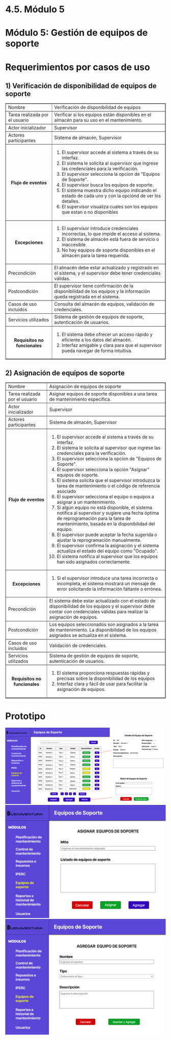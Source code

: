 # 4.5. Módulo 5

# Módulo 5: Gestión de equipos de soporte

# Requerimientos por casos de uso

##  1) Verificación de disponibilidad de equipos de soporte

<table border="1">
	<tbody>
		<tr>
			<td>Nombre</td>
			<td colspan="2">Verificación de disponibilidad de equipos</td>
		</tr>
		<tr>
			<td>Tarea realizada por el usuario</td>
			<td colspan="2">Verificar si los equipos están disponibles en el almacén para su uso en el mantenimiento.</td>
		</tr>
		<tr>
			<td>Actor inicializador</td>
			<td colspan="2">Supervisor</td>
		</tr>
		<tr>
			<td>Actores participantes</td>
			<td colspan="2">Sistema de almacén, Supervisor</td>
		</tr>
		<tr>
            <th>Flujo de eventos</th>
            <td>
            <ol>
                <li>El supervisor accede al sistema a través de su interfaz.</li>
                <li>El sistema le solicita al supervisor que ingrese las credenciales para la verificación.</li>
                <li>El supervisor selecciona la opcion de "Equipos de Soporte".</li>
                <li>El supervisor busca los equipos de soporte.</li>
                <li>El sistema muestra dicho equipo indicando el estado de cada uno y con la opciónd de ver los detalles.</li>
				<li>El supervisor visualiza cuales son los equipos que estan o no disponibles</li>
            </ol>
            </td>
        </tr>
        <tr>
			<th>Excepciones</th>
			<td>
            <ol>
                <li>El supervisor introduce credenciales incorrectas, lo que impide el acceso al sistema.</li>
                <li>El sistema de almacén está fuera de servicio o inaccesible.</li>
                <li>No hay equipos de soporte disponibles en el almacén para la tarea requerida.</li>
            </ol>
            </td>
		</tr>
		<tr>
			<td>Precondición</td>
			<td colspan="2">El almacén debe estar actualizado y registrado en el sistema, y el supervisor debe tener credenciales válidas.</td>
		</tr>
		<tr>
			<td>Postcondición</td>
			<td colspan="2">El supervisor tiene confirmación de la disponibilidad de los equipos y la información queda registrada en el sistema.</td>
		</tr>
		<tr>
			<td>Casos de uso incluidos</td>
			<td colspan="2">Consulta del almacén de equipos, validación de credenciales.</td>
		</tr>
		<tr>
			<td>Servicios utilizados</td>
			<td colspan="2">Sistema de gestión de equipos de soporte, autenticación de usuarios.</td>
		</tr>
		<tr>
			<th>Requisitos no funcionales</th>
			<td>
            <ol>
                <li>El sistema debe ofrecer un acceso rápido y eficiente a los datos del almacén.</li>
                <li>Interfaz amigable y clara para que el supervisor pueda navegar de forma intuitiva.</li>
            </ol>
            </td>
		</tr>
	</tbody>
</table>

## 2) Asignación de equipos de soporte
<table border="1">
	<tbody>
		<tr>
			<td>Nombre</td>
			<td colspan="2">Asignación de equipos de soporte</td>
		</tr>
		<tr>
			<td>Tarea realizada por el usuario</td>
			<td colspan="2">Asignar equipos de soporte disponibles a una tarea de mantenimiento específica.</td>
		</tr>
		<tr>
			<td>Actor inicializador</td>
			<td colspan="2">Supervisor</td>
		</tr>
		<tr>
			<td>Actores participantes</td>
			<td colspan="2">Sistema de almacén, Supervisor</td>
		</tr>
		<tr>
            <th>Flujo de eventos</th>
            <td>
            <ol>
                <li>El supervisor accede al sistema a través de su interfaz.</li>
                <li>El sistema le solicita al supervisor que ingrese las credenciales para la verificación.</li>
                <li>El supervisor selecciona la opcion de "Equipos de Soporte".</li>
                <li>El supervisor selecciona la opción "Asignar" equipos de soporte.</li>
                <li>El sistema solicita que el supervisor introduzca la tarea de mantenimiento o el código de referencia asociado</li>
				<li>El supervisor selecciona el equipo o equipos a asignar a un mantenimiento.</li>
				<li>Si algún equipo no está disponible, el sistema notifica al supervisor y sugiere una fecha óptima de reprogramación para la tarea de mantenimiento, basada en la disponibilidad del equipo.</li>
				<li>El supervisor puede aceptar la fecha sugerida o ajustar la reprogramación manualmente.</li>
				<li>El supervisor confirma la asignación y el sistema actualiza el estado del equipo como "Ocupado".</li>
				<li>El sistema notifica al supervisor que los equipos han sido asignados correctamente.</li>
            </ol>
            </td>
        </tr>
        <tr>
			<th>Excepciones</th>
			<td>
            <ol>
                <li>Si el supervisor introduce una tarea incorrecta o incompleta, el sistema mostrará un mensaje de error solicitando la información faltante o errónea.</li>
            </ol>
            </td>
		</tr>
		<tr>
			<td>Precondición</td>
			<td colspan="2">El sistema debe estar actualizado con el estado de disponibilidad de los equipos y el supervisor debe contar con credenciales válidas para realizar la asignación de equipos.</td>
		</tr>
		<tr>
			<td>Postcondición</td>
			<td colspan="2">Los equipos seleccionados son asignados a la tarea de mantenimiento. La disponibilidad de los equipos asignados se actualiza en el sistema.</td>
		</tr>
		<tr>
			<td>Casos de uso incluidos</td>
			<td colspan="2">Validación de credenciales.</td>
		</tr>
		<tr>
			<td>Servicios utilizados</td>
			<td colspan="2">Sistema de gestión de equipos de soporte, autenticación de usuarios.</td>
		</tr>
		<tr>
			<th>Requisitos no funcionales</th>
			<td>
            <ol>
                <li>El sistema proporciona respuestas rápidas y precisas sobre la disponibilidad de los equipos</li>
                <li>Interfaz clara y fácil de usar para facilitar la asignación de equipos.</li>
            </ol>
            </td>
		</tr>
	</tbody>
</table>

# Prototipo

![Gestión Equipos Soporte](../Imagenes/Gestion_Equipos_Soporte.png)
![Gestión Equipos Soporte](../Imagenes/Gestion_Equipos_Soporte_Asignar.png)
![Gestión Equipos Soporte](../Imagenes/Gestion_Equipos_Soporte_Agregar.png)